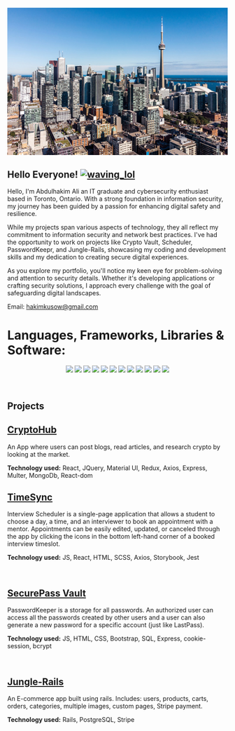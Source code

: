 ![](https://github.com/nomadicafrican/nomadicafrican/blob/master/images/istockphoto-1040643480-170667a.jpeg?raw=true)

## Hello Everyone!  <a href="https://emoji.gg/emoji/6307_waving_lol"><img src="https://cdn3.emoji.gg/emojis/6307_waving_lol.gif" width="60px" height="60px" alt="waving_lol"></a>
Hello, I'm Abdulhakim Ali an IT graduate and cybersecurity enthusiast based in Toronto, Ontario. With a strong foundation in information security, my journey has been guided by a passion for enhancing digital safety and resilience.

While my projects span various aspects of technology, they all reflect my commitment to information security and network best practices. I've had the opportunity to work on projects like Crypto Vault, Scheduler, PasswordKeepr, and Jungle-Rails, showcasing my coding and development skills and my dedication to creating secure digital experiences.

As you explore my portfolio, you'll notice my keen eye for problem-solving and attention to security details. Whether it's developing applications or crafting security solutions, I approach every challenge with the goal of safeguarding digital landscapes.

Email: hakimkusow@gmail.com
<br/>

# Languages, Frameworks, Libraries & Software:

<p align="center">

<img src="https://img.shields.io/badge/PostgreSQL-316192?style=for-the-badge&logo=postgresql&logoColor=white" />

<img src="https://img.shields.io/badge/React-20232A?style=for-the-badge&logo=react&logoColor=61DAFB" />

<img src="https://img.shields.io/badge/Node.js-339933?style=for-the-badge&logo=nodedotjs&logoColor=white" />

<img src="https://img.shields.io/badge/CSS3-1572B6?style=for-the-badge&logo=css3&logoColor=white" />

<img src="https://img.shields.io/badge/HTML5-E34F26?style=for-the-badge&logo=html5&logoColor=white" />

<img src="https://img.shields.io/badge/jQuery-0769AD?style=for-the-badge&logo=jquery&logoColor=white"/>

<img src="https://img.shields.io/badge/Figma-F24E1E?style=for-the-badge&logo=figma&logoColor=white"/>

<img src="https://img.shields.io/badge/Adobe%20Photoshop-31A8FF?style=for-the-badge&logo=Adobe%20Photoshop&logoColor=black"/>

<img src="https://img.shields.io/badge/Express.js-000000?style=for-the-badge&logo=express&logoColor=white"/>

<img src="https://img.shields.io/badge/GIT-E44C30?style=for-the-badge&logo=git&logoColor=white"/>

<img src="https://img.shields.io/badge/React_Router-CA4245?style=for-the-badge&logo=react-router&logoColor=white"/>
  
<img src="https://img.shields.io/badge/MongoDB-4EA94B?style=for-the-badge&logo=mongodb&logoColor=white"/>

</p>
<br/>

## Projects

[<h2>CryptoHub</h2>](https://github.com/nomadicafrican/final_project)
An App where users can post blogs, read articles, and research crypto by looking at the market.

<b>Technology used:</b> React, JQuery, Material UI, Redux, Axios, Express, Multer, MongoDb, React-dom
    
   
[<h2>TimeSync</h2>](https://github.com/nomadicafrican/scheduler)

Interview Scheduler is a single-page application that allows a student to choose a day, a time, and an interviewer to book an appointment with a mentor. Appointments can be easily edited, updated, or canceled through the app by clicking the icons in the bottom left-hand corner of a booked interview timeslot.

<b>Technology used:</b> JS, React, HTML, SCSS, Axios, Storybook, Jest

<br/>

[<h2>SecurePass Vault</h2>](https://github.com/nomadicafrican/PasswordKeeper)

PasswordKeeper is a storage for all passwords. An authorized user can access all the passwords created by other users and a user can also generate a new password for a specific account (just like LastPass).

<b>Technology used:</b> JS, HTML, CSS, Bootstrap, SQL, Express, cookie-session, bcrypt

<br/>

[<h2>Jungle-Rails</h2>](https://github.com/nomadicafrican/jungle-rails)

An E-commerce app built using rails. Includes: users, products, carts, orders, categories, multiple images, custom pages, Stripe payment.

<b>Technology used:</b> Rails, PostgreSQL, Stripe

<br/>












